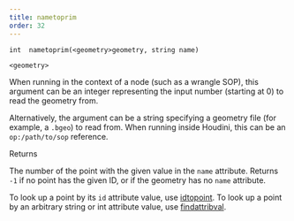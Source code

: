 ```yaml
---
title: nametoprim
order: 32
---
```

`int  nametoprim(<geometry>geometry, string name)`

`<geometry>`

When running in the context of a node (such as a wrangle SOP), this argument can be an integer representing the input number (starting at 0) to read the geometry from.

Alternatively, the argument can be a string specifying a geometry file (for example, a `.bgeo`) to read from. When running inside Houdini, this can be an `op:/path/to/sop` reference.

Returns

The number of the point with the given value in the `name` attribute. Returns `-1` if no point has the given ID, or if the geometry has no `name` attribute.

To look up a point by its `id` attribute value, use [idtopoint](./idtopoint "Finds a point by its id attribute."). To look up a point by an arbitrary string or int attribute value, use [findattribval](./findattribval "Finds a primitive/point/vertex that has a certain attribute value.").
